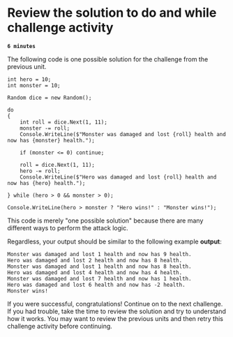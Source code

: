 # Review the solution to do and while challenge activity

**`6 minutes`**

The following code is one possible solution for the challenge from the previous unit.

```
int hero = 10;
int monster = 10;

Random dice = new Random();

do
{
    int roll = dice.Next(1, 11);
    monster -= roll;
    Console.WriteLine($"Monster was damaged and lost {roll} health and now has {monster} health.");

    if (monster <= 0) continue;

    roll = dice.Next(1, 11);
    hero -= roll;
    Console.WriteLine($"Hero was damaged and lost {roll} health and now has {hero} health.");

} while (hero > 0 && monster > 0);

Console.WriteLine(hero > monster ? "Hero wins!" : "Monster wins!");
```

This code is merely "one possible solution" because there are many different ways to perform the attack logic.

Regardless, your output should be similar to the following example **output**:

```
Monster was damaged and lost 1 health and now has 9 health.
Hero was damaged and lost 2 health and now has 8 health.
Monster was damaged and lost 1 health and now has 8 health.
Hero was damaged and lost 4 health and now has 4 health.
Monster was damaged and lost 7 health and now has 1 health.
Hero was damaged and lost 6 health and now has -2 health.
Monster wins!
```


If you were successful, congratulations! Continue on to the next challenge. If you had trouble, take the time to review the solution and try to understand how it works. You may want to review the previous units and then retry this challenge activity before continuing.

